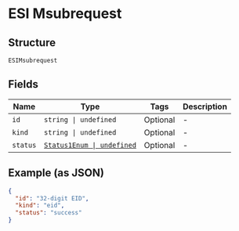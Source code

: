 
# ESI Msubrequest

## Structure

`ESIMsubrequest`

## Fields

| Name | Type | Tags | Description |
|  --- | --- | --- | --- |
| `id` | `string \| undefined` | Optional | - |
| `kind` | `string \| undefined` | Optional | - |
| `status` | [`Status1Enum \| undefined`](../../doc/models/status-1-enum.md) | Optional | - |

## Example (as JSON)

```json
{
  "id": "32-digit EID",
  "kind": "eid",
  "status": "success"
}
```

